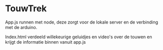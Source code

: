 # TouwTrek

App.js runnen met node, deze zorgt voor de lokale server en de verbinding met de arduino.

Index.html verdeeld willekeurige geluidjes en video's over de touwen en krijgt de informatie binnen vanuit app.js
